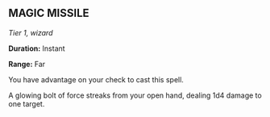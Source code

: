 ## MAGIC MISSILE

_Tier 1, wizard_

**Duration:** Instant

**Range:** Far

You have advantage on your check to cast this spell.

A glowing bolt of force streaks from your open hand, dealing 1d4 damage to one target.

